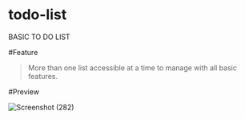 # todo-list
BASIC TO DO LIST

#Feature
>
>More than one list accessible at a time to manage with all basic features.

#Preview
>
![Screenshot (282)](https://user-images.githubusercontent.com/72163561/157442391-8e48ea62-7b87-441b-b0c3-4178ba64cc2d.png)

